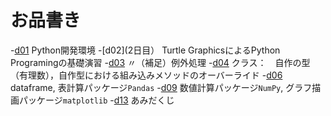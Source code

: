 # お品書き
-[d01](1日目) Python開発環境
-[d02](2日目） Turtle GraphicsによるPython Programingの基礎演習
-[d03](3日目) 〃（補足）例外処理
-[d04](4〜5日目) クラス：　自作の型（有理数），自作型における組み込みメソッドのオーバーライド
-[d06](6〜8日目) dataframe, 表計算パッケージ`Pandas`
-[d09](9〜12日目) 数値計算パッケージ`NumPy`, グラフ描画パッケージ`matplotlib`
-[d13](13日目) あみだくじ
